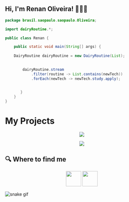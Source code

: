 
<h2> Hi, I'm Renan Oliveira! 🦾🤨🤳</h2>

```java
package brasil.saopaulo.saopaulo.Oliveira;

import dairyRoutine.*;

public class Renan {

    public static void main(String[] args) {
    
    DairyRoutine dairyRoutine = new DairyRoutine(List);
       
    
        dairyRoutine.stream
            .filter(routine -> List.contains(newTech))
            .forEach(newTech -> newTech.study.apply);
            
           
       }
    }
}
```
# My Projects 
<p align="center">
<a href="https://techblogproject.netlify.app/#/entrar"><img src="https://user-images.githubusercontent.com/89881203/180060444-cf4169d2-5df2-4aee-9414-05ae0d51358e.gif" width="auto"/></a>
</p>
<p align="center">
<a href="https://eatitrestaurante.netlify.app/"><img src="https://user-images.githubusercontent.com/89881203/180086458-516415f7-dbcf-4ce4-a139-7bbc5bfad3f8.gif" width="auto"/></a>
</p>



## 🔍  Where to find me
<p align="center">
<a href="www.linkedin.com/in/renanjar"><img src="https://img.icons8.com/color/48/000000/linkedin.png" width="50px"/></a>
<a href="mailto:Renan.olive.nasc@gmail.com"><img src="https://img.icons8.com/fluent/48/000000/gmail.png" width="50px"/></a>
</p>

![snake gif](https://github.com/RenanJar/RenanJar/blob/output/github-contribution-grid-snake.svg)


